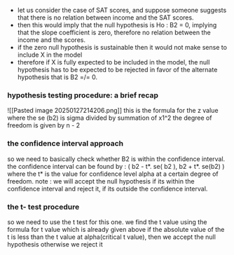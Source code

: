 - let us consider the case of SAT scores, and suppose someone suggests that there is no relation between income and the SAT scores. 
- then this would imply that the null hypothesis is Ho : B2 = 0, implying that the slope coefficient is zero, therefore no relation between the income and the scores. 
- if the zero null hypothesis is sustainable then it would not make sense to include X in the model
- therefore if X is fully expected to be included in the model, the null hypothesis has to be expected to be rejected in favor of the alternate hypothesis that is B2 =/= 0. 

### hypothesis testing procedure: a brief recap 
![[Pasted image 20250127214206.png]]
this is the formula for the z value where the se (b2) is sigma divided by summation of x1^2
the degree of freedom is given by n - 2 

### the confidence interval approach 

so we need to basically check whether B2 is within the confidence interval. 
the confidence interval can be found by : 
	( b2 - t*. se( b2 ), b2 + t*. se(b2) )
	where the t* is the value for confidence level alpha at a certain degree of freedom. 
note : we will accept the null hypothesis if its within the confidence interval and reject it, if its outside the confidence interval. 

### the t- test procedure 

so we need to use the t test for this one. we find the t value using the formula for t value which is already given above 
	if the absolute value of the t is less than the t value at alpha(critical t value), then we accept the null hypothesis otherwise we reject it 